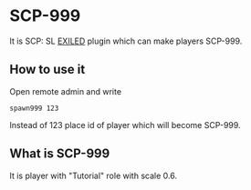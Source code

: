 # SCP-999

It is SCP: SL [EXILED](https://github.com/galaxy119/EXILED) plugin which can make players SCP-999.

## How to use it

Open remote admin and write
```
spawn999 123
```
Instead of 123 place id of player which will become SCP-999.

## What is SCP-999

It is player with "Tutorial" role with scale 0.6.